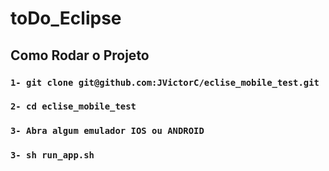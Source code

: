 # toDo_Eclipse
## Como Rodar o Projeto

### `1- git clone git@github.com:JVictorC/eclise_mobile_test.git`
### `2- cd eclise_mobile_test`
### `3- Abra algum emulador IOS ou ANDROID`
### `3- sh run_app.sh`
